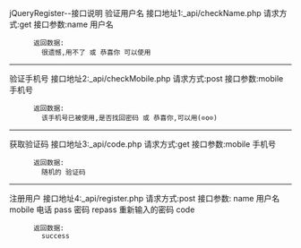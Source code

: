 jQueryRegister--接口说明
验证用户名 接口地址1:_api/checkName.php
          请求方式:get
          接口参数:name 用户名

          返回数据:
            很遗憾,用不了 或 恭喜你 可以使用

--------------------------------------------------------------

验证手机号 接口地址2:_api/checkMobile.php
          请求方式:post
          接口参数:mobile 手机号

          返回数据:
            该手机号已被使用,是否找回密码 或 恭喜你,可以用(⊙o⊙)

--------------------------------------------------------------

获取验证码 接口地址3:_api/code.php
          请求方式:get
          接口参数:mobile 手机号

          返回数据:
            随机的 验证码
--------------------------------------------------------------

注册用户 接口地址4:_api/register.php
          请求方式:post
          接口参数:
            name 用户名
            mobile 电话
            pass 密码
            repass 重新输入的密码
            code 

          返回数据:
            success